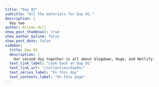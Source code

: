 ```yaml
---
title: "Day 02"
subtitle: "All the materials for Day 02."
description: |
  day two
author: Alison Hill
show_post_thumbnail: true
show_author_byline: false
show_post_date: false
sidebar:  
  title: Day 02
  description: |
    Our second day together is all about blogdown, Hugo, and Netlify.
  text_link_label: "Look back at Day 01"
  text_link_url: "/collection/day01/"
  text_series_label: "On this day" 
  text_contents_label: "On this page" 
---
```

